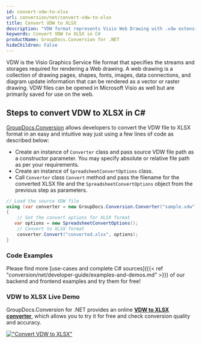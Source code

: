 ```yaml
---
id: convert-vdw-to-xlsx
url: conversion/net/convert-vdw-to-xlsx
title: Convert VDW to XLSX
description: "VDW format represents Visio Web Drawing with .vdw extension. Learn how to convert VDW to XLSX file programmatically in C# language using GroupDocs.Conversion for .NET library."
keywords: Convert VDW to XLSX in C#
productName: GroupDocs.Conversion for .NET
hideChildren: False
---
```


VDW is the Visio Graphics Service file format that specifies the streams and storages required for rendering a Web drawing. A web drawing is a collection of drawing pages, shapes, fonts, images, data connections, and diagram update information that can be rendered as a vector or raster drawing. VDW files can be opened in Microsoft Visio as well but are primarily saved for use on the web.

## Steps to convert VDW to XLSX in C#

[GroupDocs.Conversion](https://products.groupdocs.com/conversion/net) allows developers to convert the VDW file to XLSX format in an easy and intuitive way just using a few lines of code as described below:

* Create an instance of `Converter` class and pass source VDW file path as a constructor parameter. You may specify absolute or relative file path as per your requirements. 
* Create an instance of `SpreadsheetConvertOptions` class.
* Call `Converter` class `Convert` method and pass the filename for the converted XLSX file and the `SpreadsheetConvertOptions` object from the previous step as parameters.

```csharp
// Load the source VDW file
using (var converter = new GroupDocs.Conversion.Converter("sample.vdw"))
{
    // Set the convert options for XLSX format
   var options = new SpreadsheetConvertOptions();
    // Convert to XLSX format
    converter.Convert("converted.xlsx", options);
}
```

### Code Examples

Please find more [use-cases and complete C# sources]({{< ref "conversion/net/developer-guide/examples-and-demos.md" >}}) of our backend and frontend examples and try them for free!

### VDW to XLSX Live Demo

GroupDocs.Conversion for .NET provides an online [**VDW to XLSX converter**](https://products.groupdocs.app/conversion/vdw-to-xlsx), which allows you to try it for free and check conversion quality and accuracy.

[!["Convert VDW to XLSX"](conversion/net/images/convert-to-xlsx/convert-vdw-to-xlsx.png)](https://products.groupdocs.app/conversion/vdw-to-xlsx)
